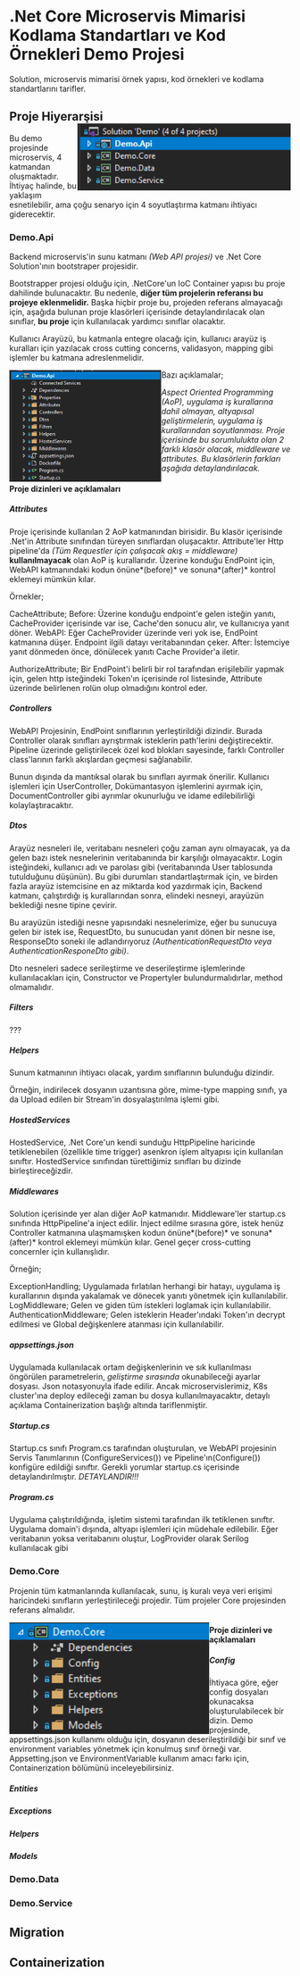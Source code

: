 # .Net Core Microservis Mimarisi Kodlama Standartları ve Kod Örnekleri Demo Projesi

Solution, microservis mimarisi örnek yapısı, kod örnekleri ve kodlama standartlarını tarifler.

## Proje Hiyerarşisi <img src="./documentation_resources/projects.png" align="right" height="120" /> <br>

Bu demo projesinde microservis, 4 katmandan oluşmaktadır. İhtiyaç halinde, bu yaklaşım esnetilebilir, ama çoğu senaryo için 4 soyutlaştırma katmanı ihtiyacı giderecektir.

### Demo.Api

Backend microservis'in sunu katmanı *(Web API projesi)* ve .Net Core Solution'ının bootstraper projesidir.
 
Bootstrapper projesi olduğu için, .NetCore'un IoC Container yapısı bu proje dahilinde bulunacaktır. Bu nedenle, **diğer tüm projelerin referansı bu projeye eklenmelidir.** Başka hiçbir proje bu, projeden referans almayacağı için, aşağıda bulunan proje klasörleri içerisinde detaylandırılacak olan sınıflar, **bu proje** için kullanılacak yardımcı sınıflar olacaktır.

Kullanıcı Arayüzü, bu katmanla entegre olacağı için, kullanıcı arayüz iş kuralları için yazılacak cross cutting concerns, validasyon, mapping gibi işlemler bu katmana adreslenmelidir. 

<img src="./documentation_resources/demoapi.png" align="left" height="200" />

Bazı açıklamalar;

*Aspect Oriented Programming (AoP), uygulama iş kurallarına dahil olmayan, altyapısal geliştirmelerin, uygulama iş kurallarından soyutlanması. Proje içerisinde bu sorumlulukta olan 2 farklı klasör olacak, middleware ve attributes. Bu klasörlerin farkları aşağıda detaylandırılacak.*

#### Proje dizinleri ve açıklamaları

##### Attributes

Proje içerisinde kullanılan 2 AoP katmanından birisidir. Bu klasör içerisinde .Net'in Attribute sınıfından türeyen sınıflardan oluşacaktır. Attribute'ler Http pipeline'da *(Tüm Requestler için çalışacak akış = middleware)* **kullanılmayacak** olan AoP iş kurallarıdır. Üzerine konduğu EndPoint için, WebAPI katmanındaki kodun önüne*(before)* ve sonuna*(after)* kontrol eklemeyi mümkün kılar. 

Örnekler;

CacheAttribute; 
Before: Üzerine konduğu endpoint'e gelen isteğin yanıtı, CacheProvider içerisinde var ise, Cache'den sonucu alır, ve kullanıcıya yanıt döner. 
WebAPI: Eğer CacheProvider üzerinde veri yok ise, EndPoint katmanına düşer. Endpoint ilgili datayı veritabanından çeker.
After: İstemciye yanıt dönmeden önce, dönülecek yanıtı Cache Provider'a iletir. 

AuthorizeAttribute;
Bir EndPoint'i belirli bir rol tarafından erişilebilir yapmak için, gelen http isteğindeki Token'ın içerisinde rol listesinde, Attribute üzerinde belirlenen rolün olup olmadığını kontrol eder.

##### Controllers

WebAPI Projesinin, EndPoint sınıflarının yerleştirildiği dizindir. Burada Controller olarak sınıfları ayrıştırmak isteklerin path'lerini değiştirecektir. Pipeline üzerinde geliştirilecek özel kod blokları sayesinde, farklı Controller class'larının farklı akışlardan geçmesi sağlanabilir. 

Bunun dışında da mantıksal olarak bu sınıfları ayırmak önerilir. Kullanıcı işlemleri için UserController, Dokümantasyon işlemlerini ayırmak için, DocumentController gibi ayrımlar okunurluğu ve idame edilebilirliği kolaylaştıracaktır. 

##### Dtos

Arayüz nesneleri ile, veritabanı nesneleri çoğu zaman aynı olmayacak, ya da gelen bazı istek nesnelerinin veritabanında bir karşılığı olmayacaktır. Login isteğindeki, kullanıcı adı ve parolası gibi (veritabanında User tablosunda tutulduğunu düşünün). Bu gibi durumları standartlaştırmak için, ve birden fazla arayüz istemcisine en az miktarda kod yazdırmak için, Backend katmanı, çalıştırdığı iş kurallarından sonra, elindeki nesneyi, arayüzün beklediği nesne tipine çevirir. 

Bu arayüzün istediği nesne yapısındaki nesnelerimize, eğer bu sunucuya gelen bir istek ise, RequestDto, bu sunucudan yanıt dönen bir nesne ise, ResponseDto soneki ile adlandırıyoruz *(AuthenticationRequestDto veya AuthenticationResponeDto gibi)*.

Dto nesneleri sadece serileştirme ve deserileştirme işlemlerinde kullanılacakları için, Constructor ve Propertyler bulundurmalıdırlar, method olmamalıdır.  

##### Filters

???

##### Helpers

Sunum katmanının ihtiyacı olacak, yardım sınıflarının bulunduğu dizindir. 

Örneğin, indirilecek dosyanın uzantısına göre, mime-type mapping sınıfı, ya da Upload edilen bir Stream'in dosyalaştırılma işlemi gibi.

##### HostedServices

HostedService, .Net Core'un kendi sunduğu HttpPipeline haricinde tetiklenebilen (özellikle time trigger) asenkron işlem altyapısı için kullanılan sınıftır. HostedService sınıfından türettiğimiz sınıfları bu dizinde birleştireceğizdir.

##### Middlewares

Solution içerisinde yer alan diğer AoP katmanıdır. Middleware'ler startup.cs sınıfında HttpPipeline'a inject edilir. İnject edilme sırasına göre, istek henüz Controller katmanına ulaşmamışken kodun önüne*(before)* ve sonuna*(after)* kontrol eklemeyi mümkün kılar. Genel geçer cross-cutting concernler için kullanışlıdır. 

Örneğin;

ExceptionHandling; Uygulamada fırlatılan herhangi bir hatayı, uygulama iş kurallarının dışında yakalamak ve dönecek yanıtı yönetmek için kullanılabilir.
LogMiddleware; Gelen ve giden tüm istekleri loglamak için kullanılabilir.
AuthenticationMiddleware; Gelen isteklerin Header'ındaki Token'ın decrypt edilmesi ve Global değişkenlere atanması için kullanılabilir.

##### appsettings.json

Uygulamada kullanılacak ortam değişkenlerinin ve sık kullanılması öngörülen parametrelerin, *geliştirme sırasında* okunabileceği ayarlar dosyası. Json notasyonuyla ifade edilir. Ancak microservislerimiz, K8s cluster'ına deploy edileceği zaman bu dosya kullanılmayacaktır, detaylı açıklama Containerization başlığı altında tariflenmiştir.

##### Startup.cs

Startup.cs sınıfı Program.cs tarafından oluşturulan, ve WebAPI projesinin Servis Tanımlarının (ConfigureServices()) ve Pipeline'ın(Configure()) konfigüre edildiği sınıftır. Gerekli yorumlar startup.cs içerisinde detaylandırılmıştır. *DETAYLANDIR!!!*

##### Program.cs

Uygulama çalıştırıldığında, işletim sistemi tarafından ilk tetiklenen sınıftır. Uygulama domain'i dışında, altyapı işlemleri için müdehale edilebilir. Eğer veritabanın yoksa veritabanını oluştur, LogProvider olarak Serilog kullanılacak gibi

### Demo.Core

Projenin tüm katmanlarında kullanılacak, sunu, iş kuralı veya veri erişimi haricindeki sınıfların yerleştirileceği projedir. Tüm projeler Core projesinden referans almalıdır. 

<img src="./documentation_resources/democore.png" align="left" height="200" />

#### Proje dizinleri ve açıklamaları

##### Config

İhtiyaca göre, eğer config dosyaları okunacaksa oluşturulabilecek bir dizin. Demo projesinde, appsettings.json kullanımı olduğu için, dosyanın deserileştirildiği bir sınıf ve environment variables yönetmek için konulmuş sınıf örneği var. Appsetting.json ve EnvironmentVariable kullanım amacı farkı için, Containerization bölümünü inceleyebilirsiniz. 

##### Entities
##### Exceptions
##### Helpers
##### Models

### Demo.Data

### Demo.Service

## Migration

## Containerization